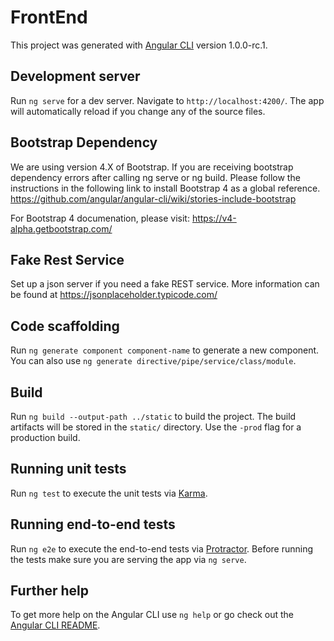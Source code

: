 # FrontEnd

This project was generated with [Angular CLI](https://github.com/angular/angular-cli) version 1.0.0-rc.1.

## Development server
Run `ng serve` for a dev server. Navigate to `http://localhost:4200/`. The app will automatically reload if you change any of the source files.

## Bootstrap Dependency
We are using version 4.X of Bootstrap. If you are receiving bootstrap dependency errors after calling ng serve or ng build. Please follow the instructions in the following link to install Bootstrap 4 as a global reference. 
https://github.com/angular/angular-cli/wiki/stories-include-bootstrap

For Bootstrap 4 documenation, please visit:
https://v4-alpha.getbootstrap.com/

## Fake Rest Service
Set up a json server if you need a fake REST service. More information can be found at https://jsonplaceholder.typicode.com/

## Code scaffolding

Run `ng generate component component-name` to generate a new component. You can also use `ng generate directive/pipe/service/class/module`.

## Build

Run `ng build --output-path ../static` to build the project. The build artifacts will be stored in the `static/` directory. Use the `-prod` flag for a production build. 

## Running unit tests

Run `ng test` to execute the unit tests via [Karma](https://karma-runner.github.io).

## Running end-to-end tests

Run `ng e2e` to execute the end-to-end tests via [Protractor](http://www.protractortest.org/).
Before running the tests make sure you are serving the app via `ng serve`.

## Further help

To get more help on the Angular CLI use `ng help` or go check out the [Angular CLI README](https://github.com/angular/angular-cli/blob/master/README.md).
